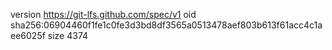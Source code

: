 version https://git-lfs.github.com/spec/v1
oid sha256:06904460f1fe1c0fe3d3bd8df3565a0513478aef803b613f61acc4c1aee6025f
size 4374
